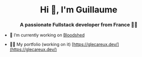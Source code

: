 <h1 align="center">Hi 👋, I'm Guillaume</h1>
<h3 align="center">A passionate Fullstack developer from France 🍷🥖</h3>

- 🔭 I’m currently working on [Bloodshed](https://bloodshed.fr/)

- 👨‍💻 My portfolio (working on it) [https://glecareux.dev/](https://glecareux.dev/)

<p align="left">
</p>

